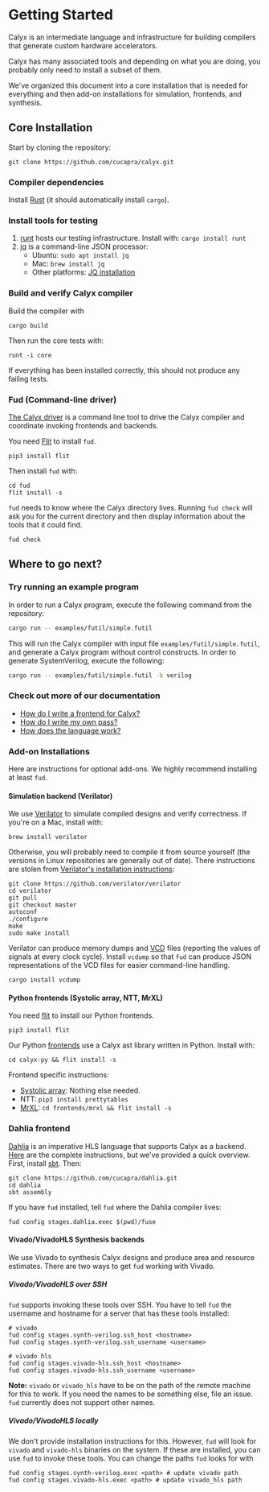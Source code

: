 # Getting Started

Calyx is an intermediate language and infrastructure for building compilers
that generate custom hardware accelerators.

Calyx has many associated tools and depending on what you are doing, you
probably only need to install a subset of them.

We've organized this document into a core installation that is needed for everything
and then add-on installations for simulation, frontends, and synthesis.

## Core Installation

Start by cloning the repository:
```
git clone https://github.com/cucapra/calyx.git
```

### Compiler dependencies
Install [Rust][rust] (it should automatically install `cargo`).

### Install tools for testing
  1. [runt][] hosts our testing infrastructure. Install with:
  `cargo install runt`
  2. [jq][] is a command-line JSON processor:
     * Ubuntu: `sudo apt install jq`
     * Mac: `brew install jq`
     * Other platforms: [JQ installation][jq-install]

### Build and verify Calyx compiler
Build the compiler with
```
cargo build
```
Then run the core tests with:
```
runt -i core
```

If everything has been installed correctly, this should not produce any failing
tests.

### Fud (Command-line driver)
[The Calyx driver](./tools/fud.md) is a command line tool to drive the Calyx
compiler and coordinate invoking frontends and backends.

You need [Flit][flit] to install `fud`.
```
pip3 install flit
```

Then install `fud` with:
```
cd fud
flit install -s
```

`fud` needs to know where the Calyx directory lives. Running `fud check` will ask you
for the current directory and then display information about the tools that it could find.
```
fud check
```


## Where to go next?

### Try running an example program

In order to run a Calyx program, execute the following command from the repository:

```bash
cargo run -- examples/futil/simple.futil
```

This will run the Calyx compiler with input file `examples/futil/simple.futil`,
and generate a Calyx program without control constructs.
In order to generate SystemVerilog, execute the following:

```bash
cargo run -- examples/futil/simple.futil -b verilog
```

### Check out more of our documentation
 - [How do I write a frontend for Calyx?](./tutorial/frontend-tut.md)
 - [How do I write my own pass?](./compiler-docs.md)
 - [How does the language work?](./tutorial/language-tut.md)


### Add-on Installations
Here are instructions for optional add-ons. We highly recommend installing at least `fud`.

#### Simulation backend (Verilator)
We use [Verilator][verilator] to simulate compiled designs and verify correctness. If you're on a Mac,
install with:
```
brew install verilator
```

Otherwise, you will probably need to compile it from source yourself (the versions in Linux repositories are generally out of date).
There instructions are stolen from [Verilator's installation instructions][verilator-install]:
```
git clone https://github.com/verilator/verilator
cd verilator
git pull
git checkout master
autoconf
./configure
make
sudo make install
```

Verilator can produce memory dumps and [VCD][] files (reporting the values of signals at every clock cycle).
Install `vcdump` so that `fud` can produce JSON representations of the VCD files for easier command-line
handling.
```
cargo install vcdump
```

#### Python frontends (Systolic array, NTT, MrXL)
You need [flit][] to install our Python frontends.
```
pip3 install flit
```

Our Python [frontends][frontends] use a Calyx ast library written in Python. Install with:
```
cd calyx-py && flit install -s
```

Frontend specific instructions:
 - [Systolic array](./frontends/systolic-array.md):
 Nothing else needed.
 - NTT: `pip3 install prettytables`
 - [MrXL](./frontends/mrxl.md): `cd frontends/mrxl && flit install -s`

### Dahlia frontend
[Dahlia][dahlia] is an imperative HLS language that supports Calyx as a backend.
[Here][dahlia-install] are the complete instructions, but we've provided a quick overview.
First, install [sbt][].
Then:
```
git clone https://github.com/cucapra/dahlia.git
cd dahlia
sbt assembly
```

If you have `fud` installed, tell `fud` where the Dahlia compiler lives:
```
fud config stages.dahlia.exec $(pwd)/fuse
```

#### Vivado/VivadoHLS Synthesis backends
We use Vivado to synthesis Calyx designs and produce area and resource estimates.
There are two ways to get `fud` working with Vivado.

##### Vivado/VivadoHLS over SSH
`fud` supports invoking these tools over SSH. You have to tell `fud` the username and hostname
for a server that has these tools installed:
```
# vivado
fud config stages.synth-verilog.ssh_host <hostname>
fud config stages.synth-verilog.ssh_username <username>

# vivado hls
fud config stages.vivado-hls.ssh_host <hostname>
fud config stages.vivado-hls.ssh_username <username>
```

**Note:** `vivado` or `vivado_hls` have to be on the path of the remote machine for this
to work. If you need the names to be something else, file an issue. `fud` currently does
not support other names.

##### Vivado/VivadoHLS locally
We don't provide installation instructions for this. However, `fud` will look for
`vivado` and `vivado-hls` binaries on the system. If these are installed, you can
use `fud` to invoke these tools. You can change the paths `fud` looks for with
```
fud config stages.synth-verilog.exec <path> # update vivado path
fud config stages.vivado-hls.exec <path> # update vivado_hls path
```

[rust]: https://doc.rust-lang.org/cargo/getting-started/installation.html
[runt]: https://github.com/rachitnigam/runt
[vcdump]: https://github.com/sgpthomas/vcdump
[verilator]: https://www.veripool.org/wiki/verilator
[verilator-install]: https://www.veripool.org/projects/verilator/wiki/Installing
[jq]: https://stedolan.github.io/jq/
[jq-install]: https://stedolan.github.io/jq/
[frontends]: ./frontends/index.md
[calyx-py]: ./calyx-py.md
[flit]: https://flit.readthedocs.io/en/latest/
[vcd]: https://en.wikipedia.org/wiki/Value_change_dump
[dahlia]: https://github.com/cucapra/dahlia
[dahlia-install]: https://github.com/cucapra/dahlia#set-it-up
[sbt]: https://www.scala-sbt.org/download.html

